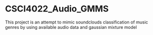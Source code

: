 # CSCI4022_Audio_GMMS
This project is an attempt to mimic soundclouds classification of music genres by using available audio data and gaussian mixture model
